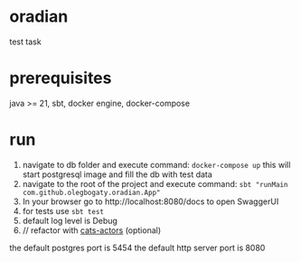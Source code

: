 # oradian
test task

# prerequisites
java >= 21, sbt, docker engine, docker-compose
# run
1. navigate to db folder and execute command:
`docker-compose up`
this will start postgresql image and fill the db with test data
2. navigate to the root of the project and execute command:
`sbt "runMain com.github.olegbogaty.oradian.App"`
3. In your browser go to http://localhost:8080/docs to open SwaggerUI
4. for tests use `sbt test`
5. default log level is Debug
6. // refactor with [cats-actors](https://github.com/suprnation/cats-actors) (optional)

the default postgres port is 5454
the default http server port is 8080
